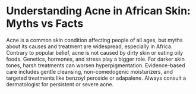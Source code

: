 # Understanding Acne in African Skin: Myths vs Facts

Acne is a common skin condition affecting people of all ages, but myths about its causes and treatment are widespread, especially in Africa. Contrary to popular belief, acne is not caused by dirty skin or eating oily foods. Genetics, hormones, and stress play a bigger role. For darker skin tones, harsh treatments can worsen hyperpigmentation. Evidence-based care includes gentle cleansing, non-comedogenic moisturizers, and targeted treatments like benzoyl peroxide or adapalene. Always consult a dermatologist for persistent or severe acne.